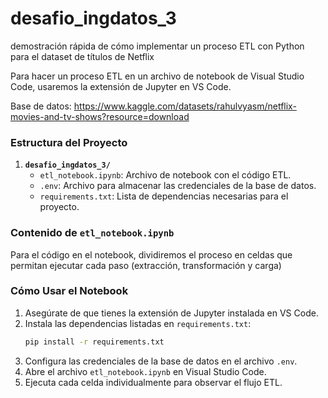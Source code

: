 # desafio_ingdatos_3
demostración rápida de cómo implementar un proceso ETL con Python para el dataset de títulos de Netflix

Para hacer un proceso ETL en un archivo de notebook de Visual Studio Code, usaremos la extensión de Jupyter en VS Code.

Base de datos: https://www.kaggle.com/datasets/rahulvyasm/netflix-movies-and-tv-shows?resource=download

### Estructura del Proyecto

1. **`desafio_ingdatos_3/`**
   - `etl_notebook.ipynb`: Archivo de notebook con el código ETL.
   - `.env`: Archivo para almacenar las credenciales de la base de datos.
   - `requirements.txt`: Lista de dependencias necesarias para el proyecto.

### Contenido de `etl_notebook.ipynb`

Para el código en el notebook, dividiremos el proceso en celdas que permitan ejecutar cada paso (extracción, transformación y carga)


### Cómo Usar el Notebook

1. Asegúrate de que tienes la extensión de Jupyter instalada en VS Code.
2. Instala las dependencias listadas en `requirements.txt`:
   ```bash
   pip install -r requirements.txt
   ```
3. Configura las credenciales de la base de datos en el archivo `.env`.
4. Abre el archivo `etl_notebook.ipynb` en Visual Studio Code.
5. Ejecuta cada celda individualmente para observar el flujo ETL.

